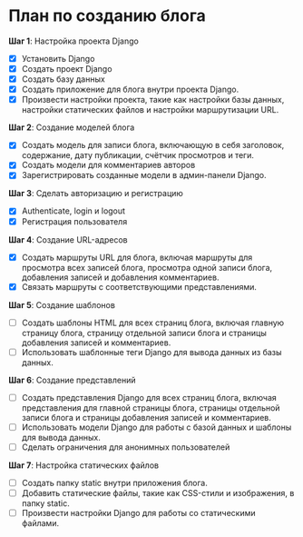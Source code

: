 # План по созданию блога

**Шаг 1**: Настройка проекта Django

- [x] Установить Django
- [x] Создать проект Django
- [x] Создать базу данных
- [x] Создать приложение для блога внутри проекта Django.
- [x] Произвести настройки проекта, такие как настройки базы данных, настройки статических файлов и настройки маршрутизации URL.

**Шаг 2**: Создание моделей блога

- [x] Создать модель для записи блога, включающую в себя заголовок, содержание, дату публикации, счётчик просмотров и теги.
- [x] Создать модели для комментариев авторов
- [x] Зарегистрировать созданные модели в админ-панели Django.

**Шаг 3**: Сделать авторизацию и регистрацию

- [x] Authenticate, login и logout
- [x] Регистрация пользователя

**Шаг 4**: Создание URL-адресов

- [x] Создать маршруты URL для блога, включая маршруты для просмотра всех записей блога, просмотра одной записи блога, добавления записей и добавления комментариев.
- [x] Связать маршруты с соответствующими представлениями.

**Шаг 5**: Создание шаблонов

- [ ] Создать шаблоны HTML для всех страниц блога, включая главную страницу блога, страницу отдельной записи блога и страницы добавления записей и комментариев.
- [ ] Использовать шаблонные теги Django для вывода данных из базы данных.

**Шаг 6**: Создание представлений

- [ ] Создать представления Django для всех страниц блога, включая представления для главной страницы блога, страницы отдельной записи блога и страницы добавления записей и комментариев.
- [ ] Использовать модели Django для работы с базой данных и шаблоны для вывода данных.
- [ ] Сделать ограничения для анонимных пользователей

**Шаг 7**: Настройка статических файлов

- [ ] Создать папку static внутри приложения блога.
- [ ] Добавить статические файлы, такие как CSS-стили и изображения, в папку static.
- [ ] Произвести настройки Django для работы со статическими файлами.
